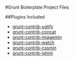 #Grunt Boilerplate Project Files

##Plugins Included

+ [grunt-contrib-uglify](https://www.npmjs.org/package/grunt-contrib-uglify)
+ [grunt-contrib-concat](https://www.npmjs.org/package/grunt-contrib-concat)
+ [grunt-contrib-imagemin](https://www.npmjs.org/package/grunt-contrib-imagemin)
+ [grunt-contrib-watch](https://www.npmjs.org/package/grunt-contrib-watch)
+ [grunt-contrib-cssmin](https://www.npmjs.org/package/grunt-contrib-cssmin)
+ [grunt-contrib-jshint](https://www.npmjs.org/package/grunt-contrib-jshint)